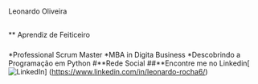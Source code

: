 #
Leonardo Oliveira
##
**
Aprendiz de Feiticeiro
###
*Professional Scrum Master
*MBA in Digita Business
*Descobrindo a Programação em Python
#**Rede Social
##**Encontre me no Linkedin[![LinkedIn](https://img.shields.io/badge/LinkedIn-0077B5?style=for-the-badge&logo=linkedin&logoColor=white)]
(https://www.linkedin.com/in/leonardo-rocha6/)

